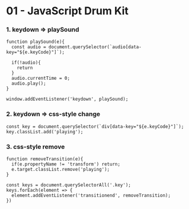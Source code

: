 # 01 - JavaScript Drum Kit

### 1. keydown => playSound
```
function playSound(e){
  const audio = document.querySelector(`audio[data-key="${e.keyCode}"]`);

  if(!audio){
    return
  }
  audio.currentTime = 0;
  audio.play();
}

window.addEventListener('keydown', playSound);
```


### 2. keydown => css-style change

```
const key = document.querySelector(`div[data-key="${e.keyCode}"]`);
key.classList.add('playing');
```

### 3. css-style remove
```
function removeTransition(e){
  if(e.propertyName != 'transform') return;
  e.target.classList.remove('playing');
}

const keys = document.querySelectorAll('.key');
keys.forEach(element => {
  element.addEventListener('transitionend', removeTransition);
})
```
